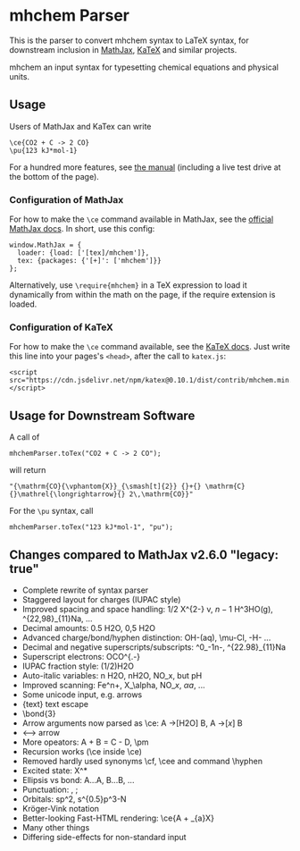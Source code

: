 # mhchem Parser

This is the parser to convert mhchem syntax to LaTeX syntax, for downstream inclusion in [MathJax](https://mathjax.org), [KaTeX](https://katex.org) and similar projects.

mhchem an input syntax for typesetting chemical equations and physical units.


## Usage

Users of MathJax and KaTex can write

    \ce{CO2 + C -> 2 CO}
    \pu{123 kJ*mol-1}

For a hundred more features, see
[the manual](https://mhchem.github.io/MathJax-mhchem/)
(including a live test drive at the bottom of the page).


### Configuration of MathJax

For how to make the `\ce` command available in MathJax,
see the [official MathJax docs](http://docs.mathjax.org/en/latest/input/tex/extensions/mhchem.html).
In short, use this config:

    window.MathJax = {
      loader: {load: ['[tex]/mhchem']},
      tex: {packages: {'[+]': ['mhchem']}}
    };

Alternatively, use `\require{mhchem}` in a TeX expression to load it dynamically from within the math on the page, if the require extension is loaded.


### Configuration of KaTeX

For how to make the `\ce` command available,
see the [KaTeX docs](https://github.com/KaTeX/KaTeX/blob/master/contrib/mhchem/README.md).
Just write this line into your pages's `<head>`, after the call to `katex.js`:

    <script src="https://cdn.jsdelivr.net/npm/katex@0.10.1/dist/contrib/mhchem.min.js"></script>


## Usage for Downstream Software

A call of

    mhchemParser.toTex("CO2 + C -> 2 CO");

will return

    "{\mathrm{CO}{\vphantom{X}}_{\smash[t]{2}} {}+{} \mathrm{C} {}\mathrel{\longrightarrow}{} 2\,\mathrm{CO}}"

For the `\pu` syntax, call

    mhchemParser.toTex("123 kJ*mol-1", "pu");


## Changes compared to MathJax v2.6.0 "legacy: true"

- Complete rewrite of syntax parser
- Staggered layout for charges (IUPAC style)
- Improved spacing and space handling: 1/2 X^{2-} v, $n-1$ H^3HO(g), ^{22,98}_{11}Na, ...
- Decimal amounts: 0.5 H2O, 0,5 H2O
- Advanced charge/bond/hyphen distinction: OH-(aq), \mu-Cl, -H- ...
- Decimal and negative superscripts/subscripts: ^0_-1n-, ^{22.98}_{11}Na
- Superscript electrons: OCO^{.-}
- IUPAC fraction style: (1/2)H2O
- Auto-italic variables: n H2O, nH2O, NO_x, but pH
- Improved scanning: Fe^n+, X_\alpha, NO_$x$, $\alpha$$a$, ...
- Some unicode input, e.g. arrows
- {text} text escape
- \bond{3}
- Arrow arguments now parsed as \ce: A ->[H2O] B, A ->[$x$] B
- <--> arrow
- More opeators: A + B = C - D, \pm
- Recursion works (\ce inside \ce)
- Removed hardly used synonyms \cf, \cee and command \hyphen
- Excited state: X^*
- Ellipsis vs bond: A...A, B...B, ...
- Punctuation: , ;
- Orbitals: sp^2, s^{0.5}p^3-N
- Kröger-Vink notation
- Better-looking Fast-HTML rendering: \ce{A + _{a}X}
- Many other things
- Differing side-effects for non-standard input
